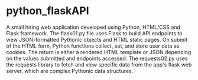 # python_flaskAPI
A small hiring web application developed using Python, HTML/CSS and Flask framework. 
The flask01.py file uses Flask to build API endpoints to view JSON-formatted Pythonic objects and HTML static pages.
On submit of the HTML form, Python functions collect, set, and store user data as cookies. The return is either a rendered HTML template or JSON depending on the values submitted and endpoints accessed. The requests02.py uses the requests library to fetch and view specific data from the app's flask web server, which are complex Pythonic data structures.
